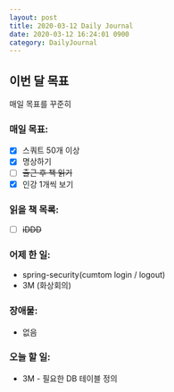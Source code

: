 ```yaml
---
layout: post
title: 2020-03-12 Daily Journal
date: 2020-03-12 16:24:01 0900
category: DailyJournal
---
```


## 이번 달 목표
매일 목표를 꾸준히

### 매일 목표:
- [x] 스쿼트 50개 이상
- [x] 명상하기
- [ ] ~~출근 후 책 읽기~~
- [x] 인강 1개씩 보기

### 읽을 책 목록:
- [ ] ~~iDDD~~

### 어제 한 일:
* spring-security(cumtom login / logout)
* 3M (화상회의)

### 장애물:
* 없음

### 오늘 할 일:
* 3M - 필요한 DB 테이블 정의